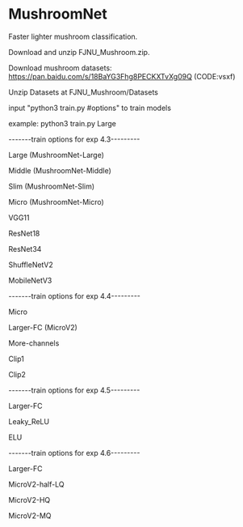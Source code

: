 # MushroomNet
Faster lighter mushroom classification.

Download and unzip FJNU_Mushroom.zip.

Download mushroom datasets: https://pan.baidu.com/s/18BaYG3Fhg8PECKXTvXg09Q (CODE:vsxf)

Unzip Datasets at FJNU_Mushroom/Datasets

input "python3 train.py #options" to train models

example: python3 train.py Large



-------train options for exp 4.3---------

Large (MushroomNet-Large)

Middle (MushroomNet-Middle)

Slim (MushroomNet-Slim)

Micro (MushroomNet-Micro)

VGG11

ResNet18

ResNet34

ShuffleNetV2

MobileNetV3



-------train options for exp 4.4---------

Micro

Larger-FC (MicroV2)

More-channels

Clip1

Clip2



-------train options for exp 4.5---------

Larger-FC

Leaky_ReLU

ELU



-------train options for exp 4.6---------

Larger-FC

MicroV2-half-LQ

MicroV2-HQ

MicroV2-MQ

